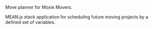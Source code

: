 Move planner for Moxie Movers.

MEAN.js stack application for scheduling future moving projects by a defined set of variables. 
